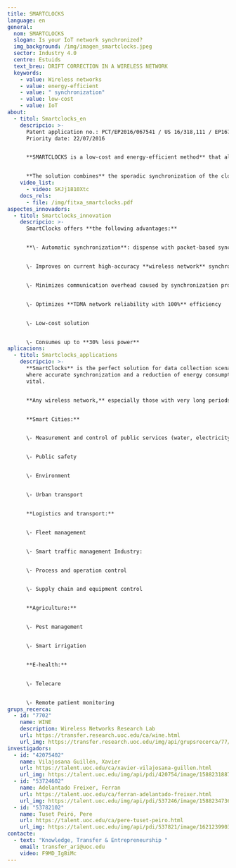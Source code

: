 ```yaml
---
title: SMARTCLOCKS
language: en
general:
  nom: SMARTCLOCKS
  slogan: Is your IoT network synchronized?
  img_background: /img/imagen_smartclocks.jpeg
  sector: Industry 4.0
  centre: Estuids
  text_breu: DRIFT CORRECTION IN A WIRELESS NETWORK
  keywords:
    - value: Wireless networks
    - value: energy-efficient
    - value: " synchronization"
    - value: low-cost
    - value: IoT
about:
  - titol: Smartclocks_en
    descripcio: >-
      Patent application no.: PCT/EP2016/067541 / US 16/318,111 / EP16745086.5
      Priority date: 22/07/2016 


      **SMARTCLOCKS is a low-cost and energy-efficient method** that aligns the clocks of wireless devices to guarantee improved synchronization accuracy (by up to ten times when compared to current high-accuracy solutions) **while using 30% less energy.** 


      **The solution combines** the sporadic synchronization of the clock, which takes place during data transmissions, with a correction calculated taking into account the prediction of the time drift due to temperature, **based on the device's thermal characterization.**
    video_list:
      - video: SKJj1810Xtc
    docs_rels:
      - file: /img/fitxa_smartclocks.pdf
aspectes_innovadors:
  - titol: Smartclocks_innovation
    descripcio: >-
      SmartClocks offers **the following advantages:** 


      **\- Automatic synchronization**: dispense with packet-based synchronization and the use of external sources such as GPS 


      \- Improves on current high-accuracy **wireless network** synchronization solutions by up to 10 times (0.1 ppm) 


      \- Minimizes communication overhead caused by synchronization problems 


      \- Optimizes **TDMA network reliability with 100%** efficiency 


      \- Low-cost solution 


      \- Consumes up to **30% less power**
aplicacions:
  - titol: Smartclocks_applications
    descripcio: >-
      **SmartClocks** is the perfect solution for data collection scenarios
      where accurate synchronization and a reduction of energy consumption are
      vital. 


      **Any wireless network,** especially those with very long periods between transmissions of data to a central unit (e.g. LPWAN): 


      **Smart Cities:**


      \- Measurement and control of public services (water, electricity, gas, etc.) 


      \- Public safety


      \- Environment 


      \- Urban transport 


      **Logistics and transport:** 


      \- Fleet management 


      \- Smart traffic management Industry: 


      \- Process and operation control 


      \- Supply chain and equipment control 


      **Agriculture:** 


      \- Pest management 


      \- Smart irrigation 


      **E-health:**


      \- Telecare 


      \- Remote patient monitoring
grups_recerca:
  - id: "7702"
    name: WINE
    description: Wireless Networks Research Lab
    url: https://transfer.research.uoc.edu/ca/wine.html
    url_img: https://transfer.research.uoc.edu/img/api/grupsrecerca/77/image/1594216262171
investigadors:
  - id: "42075402"
    name: Vilajosana Guillén, Xavier
    url: https://talent.uoc.edu/ca/xavier-vilajosana-guillen.html
    url_img: https://talent.uoc.edu/img/api/pdi/420754/image/1588231887989
  - id: "53724602"
    name: Adelantado Freixer, Ferran
    url: https://talent.uoc.edu/ca/ferran-adelantado-freixer.html
    url_img: https://talent.uoc.edu/img/api/pdi/537246/image/1588234736244
  - id: "53782102"
    name: Tuset Peiró, Pere
    url: https://talent.uoc.edu/ca/pere-tuset-peiro.html
    url_img: https://talent.uoc.edu/img/api/pdi/537821/image/1621239903960
contacte:
  - text: "Knowledge, Transfer & Entrepreneurship "
    email: transfer_ari@uoc.edu
    video: F9MD_IgBiMc
---
```


